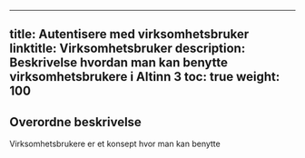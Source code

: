 ---
title: Autentisere med virksomhetsbruker
linktitle: Virksomhetsbruker
description: Beskrivelse hvordan man kan benytte virksomhetsbrukere i Altinn 3
toc: true
weight: 100
--


## Overordne beskrivelse

Virksomhetsbrukere er et konsept hvor man kan benytte 